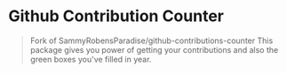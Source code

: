 # Github Contribution Counter

> Fork of SammyRobensParadise/github-contributions-counter
This package gives you power of getting your contributions and also the green boxes you've filled in year.